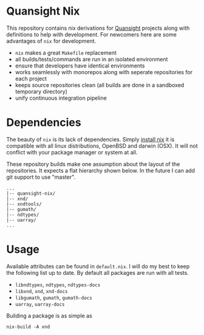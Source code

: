 # Quansight Nix

This repository contains nix derivations for
[Quansight](https://www.quansight.com/) projects along with
definitions to help with development. For newcomers here are some
advantages of `nix` for development.

  - `nix` makes a great `Makefile` replacement
  - all builds/tests/commands are run in an isolated environment
  - ensure that developers have identical environments
  - works seamlessly with monorepos along with seperate repositories for each project
  - keeps source repositories clean (all builds are done in a sandboxed temporary directory)
  - unify continuous integration pipeline
 
# Dependencies

The beauty of `nix` is its lack of dependencies. Simply [install
nix](https://nixos.org/nixos/download.html) it is compatible with all
linux distributions, OpenBSD and darwin (OSX). It will not conflict
with your package manager or system at all.

These repository builds make one assumption about the layout of the
repositories. It expects a flat hierarchy shown below. In the future I
can add git support to use "master".

```
...
|-- quansight-nix/
|-- xnd/
|-- xndtools/
|-- gumath/
|-- ndtypes/
|-- uarray/
...
```

# Usage

Available attributes can be found in `default.nix`. I will do my best
to keep the following list up to date. By default all packages are run
with all tests.

 - `libndtypes`, `ndtypes`, `ndtypes-docs`
 - `libxnd`, `xnd`, `xnd-docs`
 - `libgumath`, `gumath`, `gumath-docs`
 - `uarray`, `uarray-docs`

Building a package is as simple as

```shell
nix-build -A xnd
```

